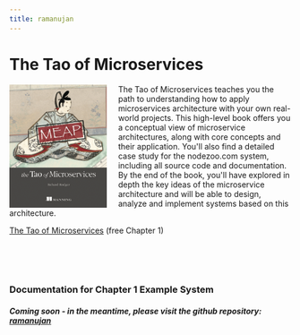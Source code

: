```yaml
---
title: ramanujan
---
```


<div class="container">

# The Tao of Microservices

<img src="/assets/img/tms-cover-small.png" height="220" alt="Tao of Microservices" align="left" style="margin-right:20px">

The Tao of Microservices teaches you the path to understanding how to
apply microservices architecture with your own real-world
projects. This high-level book offers you a conceptual view of
microservice architectures, along with core concepts and their
application. You'll also find a detailed case study for the
nodezoo.com system, including all source code and documentation. By
the end of the book, you'll have explored in depth the key ideas of
the microservice architecture and will be able to design, analyze and
implement systems based on this architecture.

[The Tao of Microservices](https://manning.com/books/the-tao-of-microservices?a_aid=tms&a_bid=3b7806c8) (free Chapter 1)

<br>
<br>
<br>

### Documentation for Chapter 1 Example System


##### Coming soon - in the meantime, please visit the github repository: [ramanujan](https://github.com/senecajs/ramanujan)



</div>
